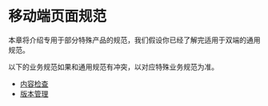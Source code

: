 # 移动端页面规范

本章将介绍专用于部分特殊产品的规范，我们假设你已经了解完适用于双端的通用规范。

以下的业务规范如果和通用规范有冲突，以对应特殊业务规范为准。

- [内容检查](/start/spec-concheck.html)
- [版本管理](/start/spec-version.html)
